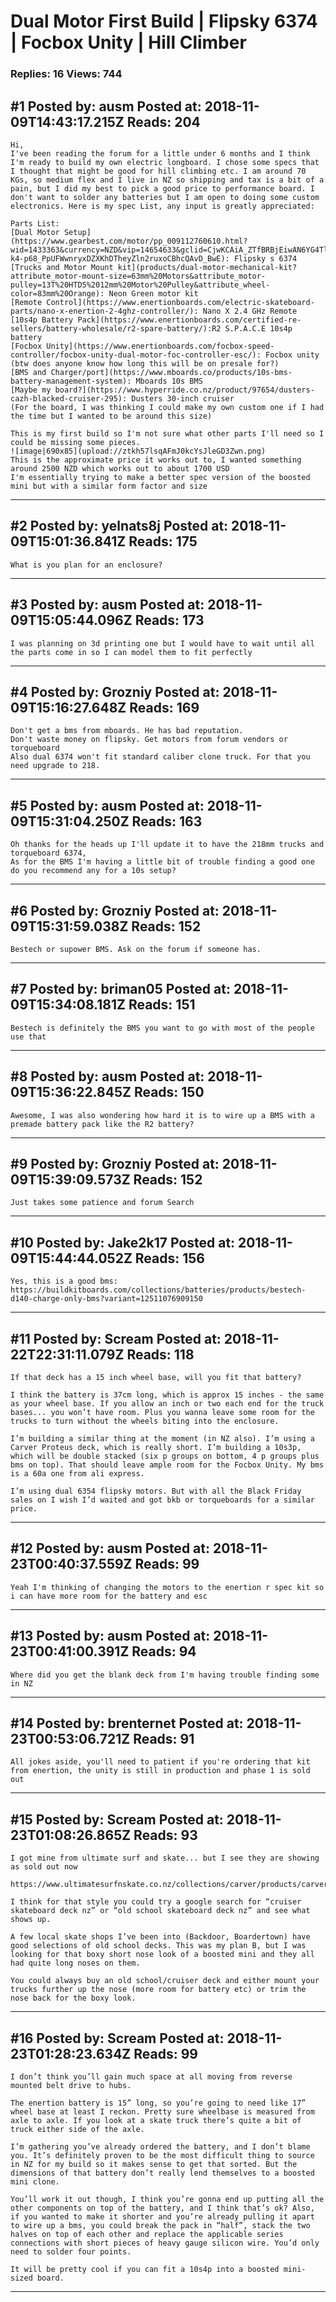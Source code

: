 # Dual Motor First Build &#124; Flipsky 6374 &#124; Focbox Unity &#124; Hill Climber

### Replies: 16 Views: 744

## \#1 Posted by: ausm Posted at: 2018-11-09T14:43:17.215Z Reads: 204

```
Hi,
I've been reading the forum for a little under 6 months and I think I'm ready to build my own electric longboard. I chose some specs that I thought that might be good for hill climbing etc. I am around 70 KGs, so medium flex and I live in NZ so shipping and tax is a bit of a pain, but I did my best to pick a good price to performance board. I don't want to solder any batteries but I am open to doing some custom electronics. Here is my spec List, any input is greatly appreciated:

Parts List:
[Dual Motor Setup](https://www.gearbest.com/motor/pp_009112760610.html?wid=1433363&currency=NZD&vip=14654633&gclid=CjwKCAiA_ZTfBRBjEiwAN6YG4Tl9jWCtRlNcTB1Jark-k4-p68_PpUFWwnryxDZXKhDTheyZln2ruxoCBhcQAvD_BwE): Flipsky s 6374
[Trucks and Motor Mount kit](products/dual-motor-mechanical-kit?attribute_motor-mount-size=63mm%20Motors&attribute_motor-pulley=13T%20HTD5%2012mm%20Motor%20Pulley&attribute_wheel-color=83mm%20Orange): Neon Green motor kit
[Remote Control](https://www.enertionboards.com/electric-skateboard-parts/nano-x-enertion-2-4ghz-controller/): Nano X 2.4 GHz Remote
[10s4p Battery Pack](https://www.enertionboards.com/certified-re-sellers/battery-wholesale/r2-spare-battery/):R2 S.P.A.C.E 10s4p battery
[Focbox Unity](https://www.enertionboards.com/focbox-speed-controller/focbox-unity-dual-motor-foc-controller-esc/): Focbox unity (btw does anyone know how long this will be on presale for?)
[BMS and Charger/port](https://www.mboards.co/products/10s-bms-battery-management-system): Mboards 10s BMS
[Maybe my board?](https://www.hyperride.co.nz/product/97654/dusters-cazh-blacked-cruiser-295): Dusters 30-inch cruiser
(For the board, I was thinking I could make my own custom one if I had the time but I wanted to be around this size)

This is my first build so I'm not sure what other parts I'll need so I could be missing some pieces.
![image|690x85](upload://ztkh57lsqAFmJ0kcYsJleGD3Zwn.png) 
This is the approximate price it works out to, I wanted something around 2500 NZD which works out to about 1700 USD
I'm essentially trying to make a better spec version of the boosted mini but with a similar form factor and size
```

---
## \#2 Posted by: yelnats8j Posted at: 2018-11-09T15:01:36.841Z Reads: 175

```
What is you plan for an enclosure?
```

---
## \#3 Posted by: ausm Posted at: 2018-11-09T15:05:44.096Z Reads: 173

```
I was planning on 3d printing one but I would have to wait until all the parts come in so I can model them to fit perfectly
```

---
## \#4 Posted by: Grozniy Posted at: 2018-11-09T15:16:27.648Z Reads: 169

```
Don't get a bms from mboards. He has bad reputation.
Don't waste money on flipsky. Get motors from forum vendors or torqueboard
Also dual 6374 won't fit standard caliber clone truck. For that you need upgrade to 218.
```

---
## \#5 Posted by: ausm Posted at: 2018-11-09T15:31:04.250Z Reads: 163

```
Oh thanks for the heads up I'll update it to have the 218mm trucks and torqueboard 6374,
As for the BMS I'm having a little bit of trouble finding a good one do you recommend any for a 10s setup?
```

---
## \#6 Posted by: Grozniy Posted at: 2018-11-09T15:31:59.038Z Reads: 152

```
Bestech or supower BMS. Ask on the forum if someone has.
```

---
## \#7 Posted by: briman05 Posted at: 2018-11-09T15:34:08.181Z Reads: 151

```
Bestech is definitely the BMS you want to go with most of the people use that
```

---
## \#8 Posted by: ausm Posted at: 2018-11-09T15:36:22.845Z Reads: 150

```
Awesome, I was also wondering how hard it is to wire up a BMS with a premade battery pack like the R2 battery?
```

---
## \#9 Posted by: Grozniy Posted at: 2018-11-09T15:39:09.573Z Reads: 152

```
Just takes some patience and forum Search
```

---
## \#10 Posted by: Jake2k17 Posted at: 2018-11-09T15:44:44.052Z Reads: 156

```
Yes, this is a good bms: 
https://buildkitboards.com/collections/batteries/products/bestech-d140-charge-only-bms?variant=12511076909150
```

---
## \#11 Posted by: Scream Posted at: 2018-11-22T22:31:11.079Z Reads: 118

```
If that deck has a 15 inch wheel base, will you fit that battery? 

I think the battery is 37cm long, which is approx 15 inches - the same as your wheel base. If you allow an inch or two each end for the truck bases... you won’t have room. Plus you wanna leave some room for the trucks to turn without the wheels biting into the enclosure.

I’m building a similar thing at the moment (in NZ also). I’m using a Carver Proteus deck, which is really short. I’m building a 10s3p, which will be double stacked (six p groups on bottom, 4 p groups plus bms on top). That should leave ample room for the Focbox Unity. My bms is a 60a one from ali express.

I’m using dual 6354 flipsky motors. But with all the Black Friday sales on I wish I’d waited and got bkb or torqueboards for a similar price.
```

---
## \#12 Posted by: ausm Posted at: 2018-11-23T00:40:37.559Z Reads: 99

```
Yeah I'm thinking of changing the motors to the enertion r spec kit so i can have more room for the battery and esc
```

---
## \#13 Posted by: ausm Posted at: 2018-11-23T00:41:00.391Z Reads: 94

```
Where did you get the blank deck from I'm having trouble finding some in NZ
```

---
## \#14 Posted by: brenternet Posted at: 2018-11-23T00:53:06.721Z Reads: 91

```
All jokes aside, you'll need to patient if you're ordering that kit from enertion, the unity is still in production and phase 1 is sold out
```

---
## \#15 Posted by: Scream Posted at: 2018-11-23T01:08:26.865Z Reads: 93

```
I got mine from ultimate surf and skate... but I see they are showing as sold out now

https://www.ultimatesurfnskate.co.nz/collections/carver/products/carver30basaltproteusdecknogriptape

I think for that style you could try a google search for “cruiser skateboard deck nz” or “old school skateboard deck nz” and see what shows up.

A few local skate shops I’ve been into (Backdoor, Boardertown) have good selections of old school decks. This was my plan B, but I was looking for that boxy short nose look of a boosted mini and they all had quite long noses on them.

You could always buy an old school/cruiser deck and either mount your trucks further up the nose (more room for battery etc) or trim the nose back for the boxy look.
```

---
## \#16 Posted by: Scream Posted at: 2018-11-23T01:28:23.634Z Reads: 99

```
I don’t think you’ll gain much space at all moving from reverse mounted belt drive to hubs.

The enertion battery is 15” long, so you’re going to need like 17” wheel base at least I reckon. Pretty sure wheelbase is measured from axle to axle. If you look at a skate truck there’s quite a bit of truck either side of the axle.

I’m gathering you’ve already ordered the battery, and I don’t blame you. It’s definitely proven to be the most difficult thing to source in NZ for my build so it makes sense to get that sorted. But the dimensions of that battery don’t really lend themselves to a boosted mini clone.

You’ll work it out though, I think you’re gonna end up putting all the other components on top of the battery, and I think that’s ok? Also, if you wanted to make it shorter and you’re already pulling it apart to wire up a bms, you could break the pack in “half”, stack the two halves on top of each other and replace the applicable series connections with short pieces of heavy gauge silicon wire. You’d only need to solder four points.

It will be pretty cool if you can fit a 10s4p into a boosted mini-sized board.
```

---
